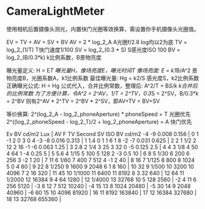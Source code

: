 ﻿# CameraLightMeter
使用相机后置摄像头测光，内置快门光圈等效换算，需设置你手机摄像头光圈值。



EV = TV + AV = SV + BV
AV = 2 * log_2_A        A光圈f/2.8     log均以2为底
TV = log_2_(1/T)        T快门速度1/100
SV = log_2_(0.3 * S)    S感光度ISO 100
BV = log_2_(B/0.3*k)  k比例系数，B景物亮度


曝光量定义: H = E*T       曝光量H，像场亮度E，曝光时间T
像场亮度:   E = k1*B/A^2  景物亮度B，光圈系数A，k1比例系数
最佳曝光量: Hg = k2/S     感光度S，k2比例系数
正确曝光公式: H = Hg
公式代入，合并比例常数，整理后: A^2/T = B*S/k  k合并后的比例常数
为了方便计算，令A^2 = 2^AV，1/T = 2^TV，0.3*S = 2^SV，B/0.3*k = 2^BV
则有2^AV * 2^TV = 2^BV * 2^SV，即AV+TV = BV+SV


等价换算:
2^(log_2_A - log_2_phoneAperture) * phoneSpeed = T   光圈优先
2^((log_2_phoneSpeed - log_2_T)/2 + log_2_phoneAperture) = A   快门优先



Ev    BV     cd/m2   Lux    |   AV  F        TV  Second      SV  ISO      BV   cd/m2
-4     -9    0.008   0.156  |   0   1        -1   2          0    3       0     4
-3     -8    0.016   0.313  |   1   1.4      0    1          1    6       1     8
-2     -7    0.031   0.625  |   2   2        1    1/2        2    12      2     16
-1     -6    0.063   1.25   |   3   2.8      2    1/4        3    25      3     32
0      -5    0.125   2.5    |   4   4        3    1/8        4    50      4     64
1      -4    0.25    5      |   5   5.6      4    1/15       5    100     5     128
2      -3    0.5     10     |   6   8        5    1/30       6    200     6     256
3      -2    1       20     |   7   11       6    1/60       7    400     7     512
4      -1    2       40     |   8   16       7    1/125      8    800     8     1024
5      0     4       80     |   9   22       8    1/250      9    1600    9     2048
6      1     8       160    |   10  32       9    1/500      10   3200    10    4096
7      2     16      320    |   11  45       10   1/1000     11   6400    11    8192
8      3     32      640    |   12  64       11   1/2000                  12    16384
9      4     64      1280   |                12   1/4000                  13    32768
10     5     128     2560   |                -2   4
11     6     256     5120   |                -3   8
12     7     512     10240  |                -4   15
13     8     1024    20480  |                -5   30
14     9     2048    40960  |                -6   60
15     10    4096    81920  |
16     11    8192    163840 |
17     12    16384   327680 |
18     13    32768   655360 |